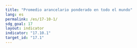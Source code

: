 ```yaml
---
title: "Promedio arancelario ponderado en todo el mundo"
lang: es
permalink: /es/17-10-1/
sdg_goal: 17
layout: indicator
indicator: "17.10.1"
target_id: "17.1"
---
```


